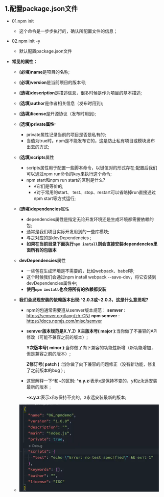 ## 1.配置package.json文件

- 01.npm init
  
  - 这个命令是一步步执行的，确认所配置文件的信息；
- 02.npm init -y
  
  - 默认配置package.json文件
- **常见的属性：**
  - **(必填)name**是项目的名称;
  
  - **(必填)version**是当前项目的版本号;
  
  - **(选填)description**是描述信息，很多时候是作为项目的基本描述;
  
  - **(选填)author**是作者相关信息（发布时用到);
  
  - **(选填)license**是开源协议（发布时用到);
  
  - **(选填)private属性∶**
    
    - private属性记录当前的项目是否是私有的;
    - 当值为true时，npm是不能发布它的，这是防止私有项目或模块发布出去的方式;
    
  - **(选填)scripts**属性
    
    - scripts属性用于配置一些脚本命令，以键值对的形式存在;配置后我们可以通过npm run命令的key来执行这个命令;
    - npm start和npm run start的区别是什么?
      - √它们是等价的;
      - √对于常用的start、 test、stop、restart可以省略掉run直接通过npm start等方式运行;
    
  - **(选填)dependencies**属性
    
    - dependencies属性是指定无论开发环境还是生成环境都需要依赖的包;
    - 通常是我们项目实际开发用到的一些库模块;
    - 与之对应的是devDependencies ; 
    - **如果在当前目录下面执行`npm install`则会直接安装dependencies里面所有的包版本**
    
  - **devDependencies**属性
    
    - 一些包在生成环境是不需要的，比如webpack、babel等;
    - 这个时候我们会通过npm install webpack --save-dev，将它安装到devDependencies属性中;
    - **使用`npm install`也会将所有的依赖都安装**
    
  - **我们会发现安装的依赖版本出现:^2.0.3或~2.0.3，这是什么意思呢?**
  
    - npm的包通常需要遵从semver版本规范︰
      **semver** : https://semver.org/lang/zh-CN/
      **npm semver** : https://docs.npmjs.com/misc/semver
  
    - **semver版本规范是X.Y.Z:**
      **X主版本号( major )**:当你做了不兼容的API修改（可能不兼容之前的版本）;
  
      **Y次版本号( minor )**:当你做了向下兼容的功能性新增（新功能增加，但是兼容之前的版本）;
  
      **Z修订号( patch )** :当你做了向下兼容的问题修正（没有新功能，修复了之前版本的bug ) ;
  
    - 这里解释一下^和~的区别:
      **^x.y.z**∶表示x是保持不变的，y和z永远安装最新的版本﹔
  
      **~x.y.z**∶表示x和y保持不变的，z永远安装最新的版本;
  
  - ![image-20211004205647831](./image-20211004205647831.png)